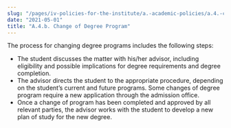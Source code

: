 ```yaml
---
slug: "/pages/iv-policies-for-the-institute/a.-academic-policies/a.4.-change-of-academic-program/a.4.b.-change-of-degree-program"
date: "2021-05-01"
title: "A.4.b. Change of Degree Program"
---
```


The process for changing degree programs includes the following steps:

- The student discusses the matter with his/her advisor, including eligibility and possible implications for degree requirements and degree completion.
- The advisor directs the student to the appropriate procedure, depending on the student’s current and future programs. Some changes of degree program require a new application through the admission office.
- Once a change of program has been completed and approved by all relevant parties, the advisor works with the student to develop a new plan of study for the new degree.
